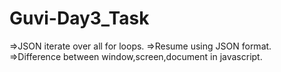 # Guvi-Day3_Task
=>JSON iterate over all for loops.
=>Resume using JSON format.
=>Difference between window,screen,document in javascript.
